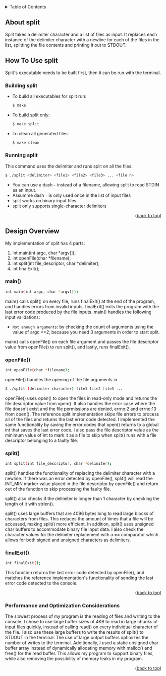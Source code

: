 <div id="top"></div>

<!-- TABLE OF CONTENTS -->
<details>
  <summary>Table of Contents</summary>
  <ol>
    <li>
      <a href="#about-split">About split</a>
    </li>
    <li>
      <a href="#how-to-use-split">Getting Started</a>
      <ul>
        <li><a href="#building-split">Building split</a></li>
        <li><a href="#running-split">Running split</a></li>
      </ul>
    </li>
    <li>
      <a href="#design-overview">Design Overview</a>
      <ul>
        <li><a href="#main">main()</a></li>
        <li><a href="#openfile">openFile()</a></li>
        <li><a href="#split">split()</a></li>
        <li><a href="#finalexit">finalExit()</a></li>
      </ul>
    </li>
    <li><a href="#performance-and-optimization-considerations">Performance and Optimization Considerations</a></li>
  </ol>
</details>



## About split

Split takes a delimiter character and a list of files as input. It replaces each instance of the delimiter character with a newline for each of the files in the list, splitting the file contents and printing it out to STDOUT.



## How To Use split

Split's executable needs to be built first, then it can be run with the terminal.



### Building split

* To build all executables for split run:
  ```sh
  $ make
  ```
* To build split only:
  ```sh
  $ make split
  ```
* To clean all generated files:
  ```sh
  $ make clean
  ```



### Running split

  This command uses the delimiter and runs split on all the files.
  ```sh
  $ ./split <delimiter> <file1> <file2> <file3> ... <file n>
  ```
  * You can use a dash `-` instead of a filename, allowing split to read STDIN as an input.
  * Assumme dash `-` is only used once in the list of input files
  * split works on binary input files
  * split only supports single-character delimiters  

<p align="right">(<a href="#top">back to top</a>)</p>



## Design Overview
  
  My implementation of split has 4 parts:
  1. int main(int argc, char *argv[]);
  2. int openFile(char *filename);
  3. int split(int file_descriptor, char *delimiter);
  4. int finalExit();



### main()

  ```sh
  int main(int argc, char *argv[]);
  ```
  
  main() calls split() on every file, runs finalExit() at the end of the program, and handles errors from invalid inputs.
  finalExit() exits the program with the last error code produced by the file inputs.
  main() handles the following input validations:
  * `Not enough arguments`: by checking the count of arguments using the value of argc <=2, because you need 3 arguments in order to start split.


  main() calls openFile() on each file argument and passes the file descriptor value from openFile() to run split(), and lastly, runs finalExit().
  
  
  
### openFile()

  ```sh
  int openFile(char *filename);
  ```
  
  openFile() handles the opening of the file arguments in
  
  ```sh
  $ ./split (delimiter character) file1 file2 file3 ...
  ```

  openFile() uses open() to open the files in read-only mode and returns the file descriptor value from open().
  It also handles the error case where the file doesn't exist and the file permissions are denied, errno:2 and errno:13 from open().
  The reference split implementation skips file errors to process all of the files and returns the last error code detected. I implemented the same functionality by saving the error codes that open() returns to a global int that saves the last error code. I also pass the file descriptor value as the minimum value of int to mark it as a file to skip when split() runs with a file descriptor belonging to a faulty file. 



### split()

  ```sh
  int split(int file_descriptor, char *delimiter); 
  ```
  
  split() handles the functionality of replacing the delimiter character with a newline. If there was an error detected by openFile(), split() will read the INT_MIN marker value placed in the file descriptor by openFile() and return out of the function to skip processing the faulty file. 
  
  split() also checks if the delimiter is longer than 1 character by checking the length of it with strlen(). 
  
  split() uses large buffers that are 4096 bytes long to read large blocks of characters from files. This reduces the amount of times that a file will be accessed, making split() more efficient. In addition, split() uses unsigned char buffers to accommodate binary file input data. I also check the character values for the delimiter replacement with a == comparator which allows for both signed and unsigned characters as delimiters.
  
  
  
### finalExit()

  ```sh
  int finalExit();
  ```
  
  This function returns the last error code detected by openFile(), and matches the reference implementation's functionality of sending the last error code detected to the console.

<p align="right">(<a href="#top">back to top</a>)</p>



### Performance and Optimization Considerations

  The slowest process of my program is the reading of files and writing to the console. I chose to use large buffer sizes of 4KB to read in large chunks of input files quickly, instead of calling read() on every individual character of the file. I also use these large buffers to write the results of split() to STDOUT in the terminal.   The use of large output buffers optimizes the number of writes to the terminal. Additionally, I used a static unsigned char buffer array instead of dynamically allocating memory with malloc() and free() for the read buffer. This allows my program to support binary files, while also removing the possibility of memory leaks in my program.  

<p align="right">(<a href="#top">back to top</a>)</p>
